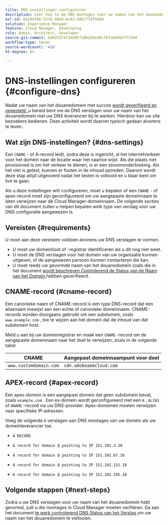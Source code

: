 ```yaml
---
title: DNS-instellingen configureren
description: Leer hoe te om DNS montages voor uw namen van het douanedomein te vormen uw plaats toelaat om bezoekers te dienen.
exl-id: 6e294f0b-52cb-40dd-bc42-ddbcffdf5600
solution: Experience Manager
feature: Cloud Manager, Developing
role: Admin, Architect, Developer
source-git-commit: 5d6d3374f2dd95728b2d3ed0cf6fab4092f73568
workflow-type: tm+mt
source-wordcount: '416'
ht-degree: 0%

---
```



# DNS-instellingen configureren {#configure-dns}

Nadat uw naam van het douanedomein met succes [ wordt geverifieerd en opgesteld, ](/help/implementing/cloud-manager/custom-domain-names/check-domain-name-status.md) u bereid bent om de DNS verslagen voor uw naam van het douanedomein met uw DNS leverancier bij te werken. Hierdoor kan uw site bezoekers bedienen. Deze activiteit wordt daarom typisch gedaan alvorens te leven.

## Wat zijn DNS-instellingen? {#dns-settings}

Een `CNAME` - of A-record leidt, zodra deze is ingericht, al het internetverkeer voor het domein naar de locatie waar het naartoe wijst. Als die plaats niet provisioned is om het verkeer te dienen, is er een stroomonderbreking. Als het niet is getest, kunnen er fouten in de inhoud optreden. Daarom wordt deze stap altijd uitgevoerd nadat het testen is voltooid en u klaar bent om live te gaan.

Als u deze instellingen wilt configureren, moet u bepalen of een `CNAME` - of apex-record moet zijn geconfigureerd om uw aangepaste domeinnaam te laten verwijzen naar de Cloud Manager-domeinnaam. De volgende secties van dit document zullen u helpen bepalen welk type van verslag voor uw DNS configuratie aangewezen is.

## Vereisten {#requirements}

U moet aan deze vereisten voldoen alvorens uw DNS verslagen te vormen.

* U moet uw domeinhost of -registrar identificeren als u dit nog niet weet.
* U moet de DNS verslagen voor het domein van uw organisatie kunnen uitgeven, of de aangewezen persoon kunnen contacteren die kan.
* U moet reeds uw gevormde naam van het douanedomein zoals die in het document [ wordt beschreven Controlerend de Status van de Naam van het Domein ](/help/implementing/cloud-manager/custom-domain-names/check-domain-name-status.md) hebben geverifieerd.

## CNAME-record {#cname-record}

Een canonieke naam of CNAME-record is een type DNS-record dat een aliasnaam toewijst aan een echte of canonieke domeinnaam. CNAME-records worden doorgaans gebruikt om een subdomein, zoals `www.example.com` , toe te wijzen aan het domein dat de inhoud van dat subdomein host.

Meld u aan bij uw domeinregistrar en maak een `CNAME` -record om de aangepaste domeinnaam naar het doel te verwijzen, zoals in de volgende tabel.

| CNAME | Aangepast domeinnaampunt voor doel |
|--- |--- |
| `www.customdomain.com` | `cdn.adobeaemcloud.com` |

## APEX-record {#apex-record}

Een apex-domein is een aangepast domein dat geen subdomein bevat, zoals `example.com` . Een ex-domein wordt geconfigureerd met een `A` , `ALIAS` of `ANAME` -record via uw DNS-provider. Apex-domeinen moeten verwijzen naar specifieke IP-adressen.

Voeg de volgende `A` verslagen aan DNS montages van uw domein als uw domeinleverancier toe.

* `A RECORD`

* `A record for domain @ pointing to IP 151.101.3.10`

* `A record for domain @ pointing to IP 151.101.67.10`

* `A record for domain @ pointing to IP 151.101.131.10`

* `A record for domain @ pointing to IP 151.101.195.10`

## Volgende stappen {#next-steps}

Zodra u uw DNS verslagen voor uw naam van het douanedomein hebt gevormd, zult u die montages in Cloud Manager moeten verifiëren. Ga aan het document [ te werk controlerend DNS Status van het Verslag ](/help/implementing/cloud-manager/custom-domain-names/check-dns-record-status.md) om uw naam van het douanedomein te voltooien.
